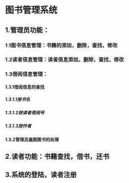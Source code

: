 # 图书管理系统
## 1.管理员功能：
  ### 1.1图书信息管理：书籍的添加，删除，查找，修改
  ### 1.2读者信息管理：读者信息添加，删除，查找，修改
  ### 1.3借阅信息管理：
   #### 1.3.1借阅信息的查找
   ##### 1.3.1.1按书名
   ##### 1.3.1.2按读者借阅号
   ##### 1.3.1.3按作者
   #### 1.3.2管理员逾期图书的处理
## 2.读者功能：书籍查找，借书，还书
## 3.系统的登陆，读者注册
